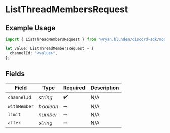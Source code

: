 # ListThreadMembersRequest

## Example Usage

```typescript
import { ListThreadMembersRequest } from "@ryan.blunden/discord-sdk/models/operations";

let value: ListThreadMembersRequest = {
  channelId: "<value>",
};
```

## Fields

| Field              | Type               | Required           | Description        |
| ------------------ | ------------------ | ------------------ | ------------------ |
| `channelId`        | *string*           | :heavy_check_mark: | N/A                |
| `withMember`       | *boolean*          | :heavy_minus_sign: | N/A                |
| `limit`            | *number*           | :heavy_minus_sign: | N/A                |
| `after`            | *string*           | :heavy_minus_sign: | N/A                |